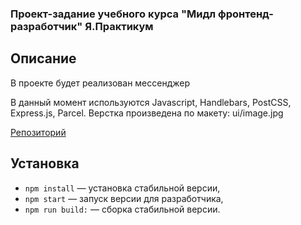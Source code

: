 ### Проект-задание учебного курса "Мидл фронтенд-разработчик" Я.Практикум

## Описание

В проекте будет реализован мессенджер

В данный момент используются Javascript, Handlebars, PostCSS, Express.js, Parcel.
Верстка произведена по макету: ui/image.jpg

[Репозиторий](https://github.com/likeariverstream/middle.messenger.praktikum.yandex.git)

## Установка

- `npm install` — установка стабильной версии,
- `npm start` — запуск версии для разработчика,
- `npm run build:` — сборка стабильной версии.
